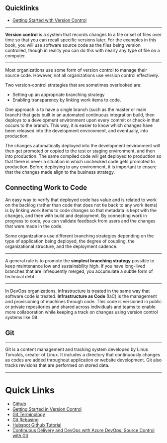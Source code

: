 ## Quicklinks
* [Getting Started with Version Control](https://git-scm.com/book/en/v2/Getting-Started-About-Version-Control)

---

**Version control** is a system that records changes to a file or set of files over time so that you can recall specific versions later. For the examples in this book, you will use software source code as the files being version controlled, though in reality you can do this with nearly any type of file on a computer.

---

Most organizations use some form of version control to manage their source code. However, not all organizations use version control effectively. 

Two version-control strategies that are sometimes overlooked are:

* Setting up an appropriate branching strategy
* Enabling transparency by linking work items to code.

One approach is to have a single branch (such as the master or main branch) that gets built in an automated continuous integration build, then deploys to a development environment upon every commit or check-in that occurs to the branch. This way, it is easier to know which changes have been released into the development environment, and eventually, into production.

The changes automatically deployed into the development environment will then get promoted or copied to the test or staging environment, and then into production. The same compiled code will get deployed to production so that there is never a situation in which unchecked code gets promoted to production. Before deploying to any environment, it is important to ensure that the changes made align to the business strategy.

## Connecting Work to Code
An easy way to verify that deployed code has value and is related to work on the backlog (rather than code that does not tie back to any work items) is by linking work items to code changes so that metadata is kept with the changes, and then with build and deployment. By connecting work in progress to code, you can validate feedback from users and the changes that were made in the code.

Some organizations use different branching strategies depending on the type of application being deployed, the degree of coupling, the organizational structure, and the deployment cadence. 

---

A general rule is to promote the **simplest branching strategy** possible to keep maintenance low and sustainability high. If you have long-lived branches that are infrequently merged, you accumulate a subtle form of technical debt.

---

In DevOps organizations, infrastructure is treated in the same way that software code is treated. **Infrastructure as Code** (IaC) is the management and provisioning of machines through code. This code is versioned in public or private repositories and shared across individuals and teams to enable more collaboration while keeping a track on changes using version control systems like Git.


## Git

---

Git is a content management and tracking system developed by Linus Torvalds, creator of Linux. It includes a directory that continuously changes as codes are added throughout application or website development. Git also tracks revisions that are performed on stored data.

---

# Quick Links
* [Github](www.github.com)
* [Getting Started in Version Control](https://git-scm.com/book/en/v2/Getting-Started-About-Version-Control)
* [Git Terminology](https://git-scm.com/docs/gitglossary)
* [Git Rebasing](https://git-scm.com/book/en/v2/Git-Branching-Rebasing)
* [Hubspot Github Tutorial](https://product.hubspot.com/blog/git-and-github-tutorial-for-beginners)
* [Continuous Delivery and DevOps with Azure DevOps: Source Control with Git](https://app.pluralsight.com/course-player?clipId=7c1a3899-f56b-4358-a13d-f210b8685ba2)